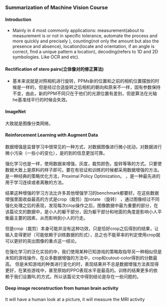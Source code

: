 ### Summarization of Machine Vision Course

#### Introduction

* Mainly in 4 most commonly applications: measurement(about to measurement is or not in specific tolerance, automate the process and more quickly and precisely ), counting(not only the amount but also the presence and absence), location(locate and orientation, if an angle is correct, find a unique pattern a location), decoding(refers to 1D and 2D symbologies. Like OCR and etc).

#### Rectification of stero pairs(立体像对的修正算法)

* 基本来说就是对照相机进行旋转，PPMs新的位置和之前的相机位置摆放的时候是一样的，但是经过合适旋转之后相机的朝向和原来不一样，固有参数保持不变，由此，新的PPM不同只在于他们的光源位置有差别，但是算法在光轴he基准线平行的时候会失效。

#### ImageNet

大致就是图像分类网络，

#### Reinforcement Learning with Augment Data

数据增强是监督学习中很常见的一种方式，对数据图像进行微小扰动，对数据进行微小污染（一些小的变化），是的到的信息更加可靠。

强化学习也是一样，使用数据来增强，灰度，裁剪颜色，旋转等等的方式。只要使数据大致上是原料的样子即可。要在有验证和训练的时候都采用数据增强的方法。是一种经典的策略优化方法，Proximal Policy Optimization。 ，是一种最先进的用于学习连续或者离散的方法。

结果这种增强的学习方法比许多其他增强学习的benchmark都要好。在这些数据增强里面收益最高的方式是crop（裁剪）加rotate （旋转） ，通过图像经过不同强化处理之后的表现，发现每次crop操作之后，图像数据中最为重要的部分，在该篇论文的数据中，是小人的躯干部分，因为躯干部分和地面的角度是影响小人平衡最主要的因素，从而影响到小人的行走。

但是crop（裁剪）本身可能并没有这种功效，只是恰好crop之后得到的结果，让输入变得更好（可能依赖于训练数据的形式），总之也不能草率的判定使用crop就可以更好的突出图像的重点这一结论。

在强化学习的泛化实验的中，我们使用某种已知游戏的策略取指导另一种相似但是未知的游戏操作，在众多数据增强的方法中，crop和cutout-color得到的分数最高。 但是未知游戏的种类进行变化的时，表现结果并不总是数据增强方法表现得更好，在某些游戏中，甚至原始的PPO表现水平是最高的。训练的结果更多的依赖于我们设置RL的方式。所以该篇论文中得到结论是存在一些问题的。

#### Deep image reconstruction from human brain activity

It will have a human look at a picture, it will measure the MRI activity

